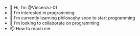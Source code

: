 - 👋 Hi, I’m @Vincenzo-01
- 👀 I’m interested in programming
- 🌱 I’m currently learning philosophy soon to start programming
- 💞️ I’m looking to collaborate on programming
- 📫 How to reach me 

<!---
Vincenzo-01/Vincenzo-01 is a ✨ special ✨ repository because its `README.md` (this file) appears on your GitHub profile.
You can click the Preview link to take a look at your changes.
--->
